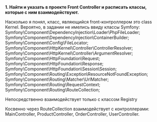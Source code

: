 ****1. Найти и указать в проекте Front Controller и расписать классы, которые с ним взаимодействуют.****

Насколько я понял, класс, являющийся front-контроллером это class Kernel.
Вероятно, в задании не имелись ввиду классы Symfony:
Symfony\Component\DependencyInjection\Loader\PhpFileLoader;
Symfony\Component\DependencyInjection\ContainerBuilder;
Symfony\Component\Config\FileLocator;
Symfony\Component\HttpKernel\Controller\ControllerResolver;
Symfony\Component\HttpKernel\Controller\ArgumentResolver;
Symfony\Component\HttpFoundation\Request;
Symfony\Component\HttpFoundation\Response;
Symfony\Component\HttpFoundation\Session\Session;
Symfony\Component\Routing\Exception\ResourceNotFoundException;
Symfony\Component\Routing\Matcher\UrlMatcher;
Symfony\Component\Routing\RequestContext;
Symfony\Component\Routing\RouteCollection;

Непосредственно взаимодействует только с классом Registry

Косвенно через RouteCollection взаимодействует с контроллерами:
    MainController,
    ProductController,
    OrderController,
    UserController.
